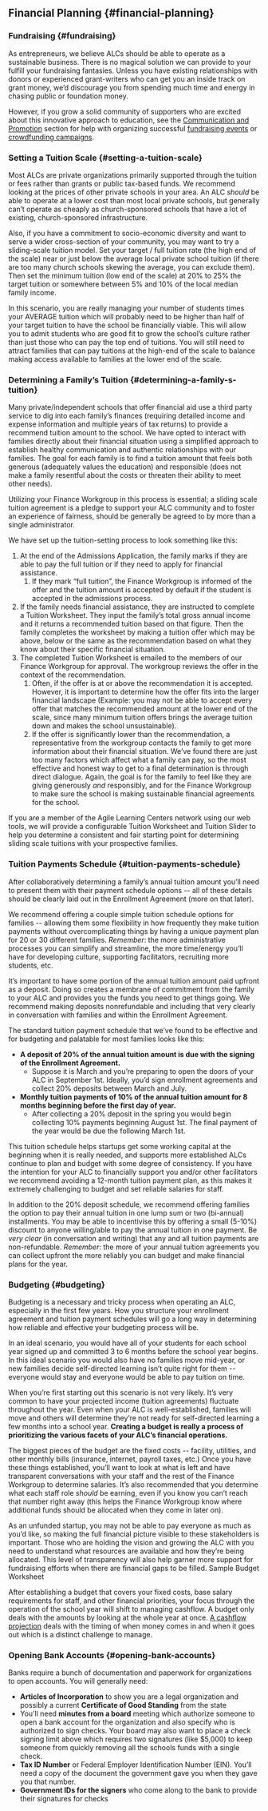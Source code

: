 ## Financial Planning {#financial-planning}

### Fundraising {#fundraising}

As entrepreneurs, we believe ALCs should be able to operate as a sustainable business. There is no magical solution we can provide to your fulfill your fundraising fantasies. Unless you have existing relationships with donors or experienced grant-writers who can get you an inside track on grant money, we’d discourage you from spending much time and energy in chasing public or foundation money.

However, if you grow a solid community of supporters who are excited about this innovative approach to education, see the [Communication and Promotion](../communication_&_promotion/README.md) section for help with organizing successful [fundraising events](../communication_&_promotion/marketing_campaigns_&_outreach.md#hosting-events) or [crowdfunding campaigns](../communication_&_promotion/marketing_campaigns_&_outreach.md#crowdfunding-campaigns).

### Setting a Tuition Scale {#setting-a-tuition-scale}

Most ALCs are private organizations primarily supported through the tuition or fees rather than grants or public tax-based funds. We recommend looking at the prices of other private schools in your area. An ALC _should_ be able to operate at a lower cost than most local private schools, but generally can’t operate as cheaply as church-sponsored schools that have a lot of existing, church-sponsored infrastructure.

Also, if you have a commitment to socio-economic diversity and want to serve a wider cross-section of your community, you may want to try a sliding-scale tuition model. Set your target / full tuition rate (the high end of the scale) near or just below the average local private school tuition (if there are too many church schools skewing the average, you can exclude them). Then set the minimum tuition (low end of the scale) at 20% to 25% the target tuition or somewhere between 5% and 10% of the local median family income.

In this scenario, you are really managing your number of students times your AVERAGE tuition which will probably need to be higher than half of your target tuition to have the school be financially viable. This will allow you to admit students who are good fit to grow the school’s culture rather than just those who can pay the top end of tuitions. You will still need to attract families that can pay tuitions at the high-end of the scale to balance making access available to families at the lower end of the scale.

### Determining a Family’s Tuition {#determining-a-family-s-tuition}

Many private/independent schools that offer financial aid use a third party service to dig into each family’s finances (requiring detailed income and expense information and multiple years of tax returns) to provide a recommend tuition amount to the school. We have opted to interact with families directly about their financial situation using a simplified approach to establish healthy communication and authentic relationships with our families. The goal for each family is to find a tuition amount that feels both generous (adequately values the education) and responsible (does not make a family resentful about the costs or threaten their ability to meet other needs).

Utilizing your Finance Workgroup in this process is essential; a sliding scale tuition agreement is a pledge to support your ALC community and to foster an experience of fairness, should be generally be agreed to by more than a single administrator.

We have set up the tuition-setting process to look something like this:

1.  At the end of the Admissions Application, the family marks if they are able to pay the full tuition or if they need to apply for financial assistance.
    1.  If they mark “full tuition”, the Finance Workgroup is informed of the offer and the tuition amount is accepted by default if the student is accepted in the admissions process.
2.  If the family needs financial assistance, they are instructed to complete a Tuition Worksheet. They input the family’s total gross annual income and it returns a recommended tuition based on that figure. Then the family completes the worksheet by making a tuition offer which may be above, below or the same as the recommendation based on what they know about their specific financial situation.
3.  The completed Tuition Worksheet is emailed to the members of our Finance Workgroup for approval. The workgroup reviews the offer in the context of the recommendation.
    1.  Often, if the offer is at or above the recommendation it is accepted. However, it is important to determine how the offer fits into the larger financial landscape (Example: you may not be able to accept every offer that matches the recommended amount at the lower end of the scale, since many minimum tuition offers brings the average tuition down and makes the school unsustainable).
    2.  If the offer is significantly lower than the recommendation, a representative from the workgroup contacts the family to get more information about their financial situation. We’ve found there are just too many factors which affect what a family can pay, so the most effective and honest way to get to a final determination is through direct dialogue. Again, the goal is for the family to feel like they are giving generously _and_ responsibly, and for the Finance Workgroup to make sure the school is making sustainable financial agreements for the school.

If you are a member of the Agile Learning Centers network using our web tools, we will provide a configurable Tuition Worksheet and Tuition Slider to help you determine a consistent and fair starting point for determining sliding scale tuitions with your prospective families.

### Tuition Payments Schedule {#tuition-payments-schedule}

After collaboratively determining a family’s annual tuition amount you’ll need to present them with their payment schedule options -- all of these details should be clearly laid out in the Enrollment Agreement (more on that later).

We recommend offering a couple simple tuition schedule options for families -- allowing them some flexibility in how frequently they make tuition payments without overcomplicating things by having a unique payment plan for 20 or 30 different families. _Remember_: the more administrative processes you can simplify and streamline, the more time/energy you’ll have for developing culture, supporting facilitators, recruiting more students, etc.

It’s important to have some portion of the annual tuition amount paid upfront as a deposit. Doing so creates a membrane of commitment from the family to your ALC and provides you the funds you need to get things going. We recommend making deposits nonrefundable and including that very clearly in conversation with families and within the Enrollment Agreement.

The standard tuition payment schedule that we’ve found to be effective and for budgeting and palatable for most families looks like this:

*   **A deposit of 20% of the annual tuition amount is due with the signing of the Enrollment Agreement.**
    *   Suppose it is March and you’re preparing to open the doors of your ALC in September 1st. Ideally, you’d sign enrollment agreements and collect 20% deposits between March and July.
*   **Monthly tuition payments of 10% of the annual tuition amount for 8 months beginning before the first day of year.**
    *   After collecting a 20% deposit in the spring you would begin collecting 10% payments beginning August 1st. The final payment of the year would be due the following March 1st.

This tuition schedule helps startups get some working capital at the beginning when it is really needed, and supports more established ALCs continue to plan and budget with some degree of consistency. If you have the intention for your ALC to financially support you and/or other facilitators we recommend avoiding a 12-month tuition payment plan, as this makes it extremely challenging to budget and set reliable salaries for staff.

In addition to the 20% deposit schedule, we recommend offering families the option to pay their annual tuition in one lump sum or two (bi-annual) installments. You may be able to incentivise this by offering a small (5-10%) discount to anyone willing/able to pay the annual tuition in one payment. Be _very clear_ (in conversation and writing) that any and all tuition payments are non-refundable. _Remember_: the more of your annual tuition agreements you can collect upfront the more reliably you can budget and make financial plans for the year.

### Budgeting {#budgeting}

Budgeting is a necessary and tricky process when operating an ALC, especially in the first few years. How you structure your enrollment agreement and tuition payment schedules will go a long way in determining how reliable and effective your budgeting process will be.

In an ideal scenario, you would have all of your students for each school year signed up and committed 3 to 6 months before the school year begins. In this ideal scenario you would also have no families move mid-year, or new families decide self-directed learning isn’t quite right for them -- everyone would stay and everyone would be able to pay tuition on time.

When you’re first starting out this scenario is not very likely. It’s very common to have your projected income (tuition agreements) fluctuate throughout the year. Even when your ALC is well-established, families will move and others will determine they’re not ready for self-directed learning a few months into a school year. **Creating a budget is really a process of prioritizing the various facets of your ALC’s financial operations.**

The biggest pieces of the budget are the fixed costs -- facility, utilities, and other monthly bills (insurance, internet, payroll taxes, etc.) Once you have these things established, you’ll want to look at what is left and have transparent conversations with your staff and the rest of the Finance Workgroup to determine salaries. It’s also recommended that you determine what each staff role _should_ be earning, even if you know you can’t reach that number right away (this helps the Finance Workgroup know where additional funds should be allocated when they come in later on).

As an unfunded startup, you may not be able to pay everyone as much as you’d like, so making the full financial picture visible to these stakeholders is important. Those who are holding the vision and growing the ALC with you need to understand what resources are available and how they’re being allocated. This level of transparency will also help garner more support for fundraising efforts when there are financial gaps to be filled. Sample Budget Worksheet

After establishing a budget that covers your fixed costs, base salary requirements for staff, and other financial priorities, your focus through the operation of the school year will shift to managing cashflow. A budget only deals with the amounts by looking at the whole year at once. [A cashflow projection](financial_management_&_administration.md#projecting-managing-cashflow) deals with the timing of when money comes in and when it goes out which is a distinct challenge to manage.

### Opening Bank Accounts {#opening-bank-accounts}

Banks require a bunch of documentation and paperwork for organizations to open accounts. You will generally need:

*   **Articles of Incorporation** to show you are a legal organization and possibly a current **Certificate of Good Standing** from the state
*   You’ll need **minutes from a board** meeting which authorize someone to open a bank account for the organization and also specify who is authorized to sign checks. Your board may also want to place a check signing limit above which requires two signatures (like $5,000) to keep someone from quickly removing all the schools funds with a single check.
*   **Tax ID Number** or Federal Employer Identification Number (EIN). You’ll need a copy of the document the government gave you when they gave you that number.
*   **Government IDs for the signers** who come along to the bank to provide their signatures for checks